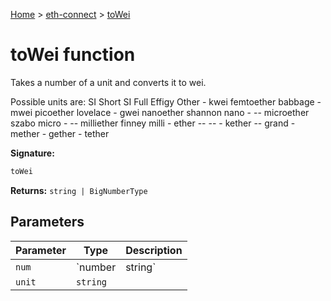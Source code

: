 [Home](./index) &gt; [eth-connect](./eth-connect.md) &gt; [toWei](./eth-connect.towei.md)

# toWei function

Takes a number of a unit and converts it to wei.

Possible units are: SI Short SI Full Effigy Other - kwei femtoether babbage - mwei picoether lovelace - gwei nanoether shannon nano - -- microether szabo micro - -- milliether finney milli - ether -- -- - kether -- grand - mether - gether - tether

**Signature:**
```javascript
toWei
```
**Returns:** `string | BigNumberType`

## Parameters

|  Parameter | Type | Description |
|  --- | --- | --- |
|  `num` | `number | string` |  |
|  `unit` | `string` |  |


